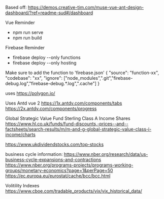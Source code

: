 Based off: https://demos.creative-tim.com/muse-vue-ant-design-dashboard/?ref=readme-sud#/dashboard

Vue Reminder
* npm run serve
* npm run build

Firebase Reminder
* firebase deploy --only functions
* firebase deploy --only hosting


Make sure to add the function to 'firebase.json'
{
    "source": "function-xx",
    "codebase": "xx",
    "ignore": ["node_modules",".git","firebase-debug.log","firebase-debug.*.log",".cache"]
}


uses https://polygon.io/

Uses Antd vue 2
https://1x.antdv.com/components/tabs
https://2x.antdv.com/components/progress

Global Strategic Value Fund Sterling Class A Income Shares
https://www.hl.co.uk/funds/fund-discounts,-prices--and--factsheets/search-results/m/m-and-g-global-strategic-value-class-i-income/charts

https://www.ukdividendstocks.com/top-stocks


business cycle information: 
https://www.nber.org/research/data/us-business-cycle-expansions-and-contractions
https://www.nber.org/programs-projects/programs-working-groups/monetary-economics?page=1&perPage=50
https://ec.europa.eu/eurostat/cache/bcc/bcc.html


Volitility Indexes
https://www.cboe.com/tradable_products/vix/vix_historical_data/